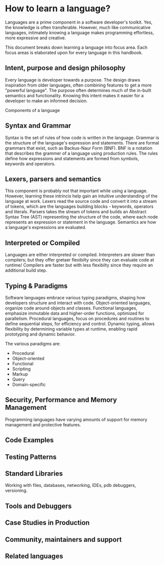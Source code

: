 # How to learn a language?

Languages are a prime component in a software developer's toolkit. Yes, the knowledge is often transferable. However, much like communicative languages, intimately knowing a language makes programming effortless, more expressive and creative.

This document breaks down learning a language into focus area. Each focus areas is elaborated upon for every language in this handbook.

## Intent, purpose and design philosophy

Every language is developer towards a purpose. The design draws inspiration from older languages, often combining features to get a more "powerful language". The purpose often determines much of the in-built semantics and functionality. Knowing this intent makes it easier for a developer to make an informed decision.

Components of a language

## Syntax and Grammar

Syntax is the set of rules of how code is written in the language. Grammar is the structure of the language's expression and statements. There are formal grammars that exist, such as Backus-Naur Form (BNF). BNF is a notation that describes the grammer of a language using production rules. The rules define how expressions and statements are formed from symbols, keywords and operators.

## Lexers, parsers and semantics

This component is probably not that important while using a language. However, learning these intrincis help gain an intuitive understanding of the language at work. Lexers read the source code and convert it into a stream of tokens, which are the languages building blocks - keywords, operators and literals.
Parsers takes the stream of tokens and builds an Abstract Syntax Tree (AST) representing the structure of the code, where each node represents an expression or statement in the language. Semantics are how a language's expressions are evaluated.

## Interpreted or Compiled

Languages are either interpreted or compiled. Interpreters are slower than compilers; but they offer gretaer flexibilty since they can evaluate code at runtime/
Compilers are faster but with less flexibilty since they require an additional build step.

## Typing & Paradigms

Software languages embrace various typing paradigms, shaping how developers structure and interact with code. Object-oriented languages, organize code around objects and classes. Functional languages, emphasize immutable data and higher-order functions, optimized for parallelism. Procedural languages, focus on procedures and routines to define sequential steps, for efficiency and control. Dynamic typing, allows flexibility by determining variable types at runtime, enabling rapid prototyping and dynamic behavior.

The various paradigms are:

- Procedural
- Object-oriented
- Functional
- Scripting
- Markup
- Query
- Domain-specific

## Security, Performance and Memory Management

Programming languages have varying amounts of support for memory management and protective features.

## Code Examples

## Testing Patterns

## Standard Libraries

Working with files, databases, networking, IDEs, pdb debuggers, versioning.

## Tools and Debuggers

## Case Studies in Production

## Community, maintainers and support

## Related languages
